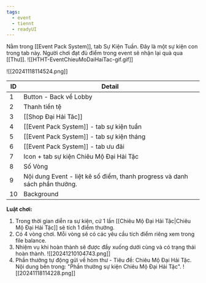 ```yaml
---
tags:
  - event
  - tiennt
  - readyUI
---
```

Nằm trong [[Event Pack System]], tab Sự Kiện Tuần. Đây là một sự kiện con trong tab này.
Người chơi đạt đủ điểm trong event sẽ nhận lại quà qua [[Thư]].
![[HTHT-EventChieuMoDaiHaiTac-gif.gif]]

![[20241118114524.png]]

| ID  | Detail                                                                     |
| --- | -------------------------------------------------------------------------- |
| 1   | Button - Back về Lobby                                                     |
| 2   | Thanh tiền tệ                                                              |
| 3   | [[Shop Đại Hải Tăc]]                                                       |
| 4   | [[Event Pack System]] - tab sự kiện tuần                                   |
| 5   | [[Event Pack System]] - tab sự kiện tháng                                  |
| 6   | [[Event Pack System]] - tab ưu đãi                                         |
| 7   | Icon + tab sự kiện Chiêu Mộ Đại Hải Tặc                                    |
| 8   | Số Vòng                                                                    |
| 9   | Nội dung Event - liệt kê số điểm, thanh progress và danh sách phần thưởng. |
| 10  | Background                                                                 |

**Luật chơi:**
1. Trong thời gian diễn ra sự kiện, cứ 1 lần [[Chiêu Mộ Đại Hải Tặc|Chiêu Mộ Đại Hải Tặc]] sẽ tích 1 điểm thưởng.
2. Có 4 vòng chơi. Mỗi vòng sẽ có các yêu cầu tích điểm riêng xem trong file balance.
3. Nhiệm vụ khi hoàn thành sẽ được đẩy xuống dưới cùng và có trạng thái hoàn thành.
![[20241210104743.png]]
4. Phần thưởng tự động gửi về hòm thư - Tiêu đề: Chiêu Mộ Đại Hải Tặc. Nội dung bên trong: "Phần thưởng sự kiện Chiêu Mộ Đại Hải Tặc".
![[20241118114228.png]]